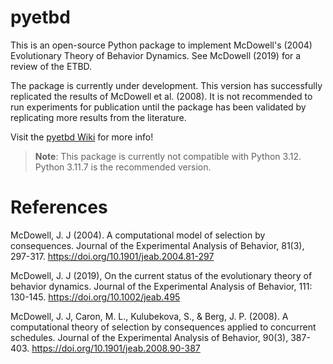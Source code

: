 # pyetbd

This is an open-source Python package to implement McDowell's (2004) Evolutionary Theory of Behavior Dynamics. See McDowell (2019) for a review of the ETBD.

The package is currently under development. This version has successfully replicated the results of McDowell et al. (2008). It is not recommended to run experiments for publication until the package has been validated by replicating more results from the literature.

Visit the [pyetbd Wiki](https://github.com/ryhigg/pyETBD/wiki) for more info!

> **Note**: This package is currently not compatible with Python 3.12. Python 3.11.7 is the recommended version.

# References

McDowell, J. J (2004). A computational model of selection by consequences. Journal of the Experimental Analysis of Behavior, 81(3), 297-317. https://doi.org/10.1901/jeab.2004.81-297

McDowell, J. J (2019), On the current status of the evolutionary theory of behavior dynamics. Journal of the Experimental Analysis of Behavior, 111: 130-145. https://doi.org/10.1002/jeab.495

McDowell, J. J, Caron, M. L., Kulubekova, S., & Berg, J. P. (2008). A computational theory of selection by consequences applied to concurrent schedules. Journal of the Experimental Analysis of Behavior, 90(3), 387-403. https://doi.org/10.1901/jeab.2008.90-387
